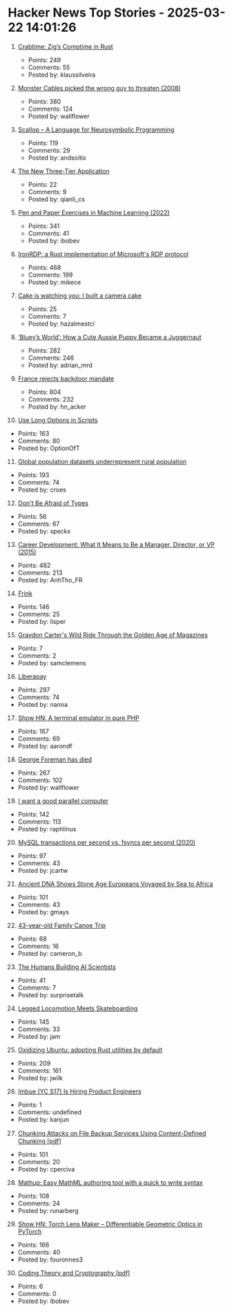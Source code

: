 # Hacker News Top Stories - 2025-03-22 14:01:26

1. [Crabtime: Zig’s Comptime in Rust](https://crates.io/crates/crabtime)
   - Points: 249
   - Comments: 55
   - Posted by: klaussilveira

2. [Monster Cables picked the wrong guy to threaten (2008)](https://www.oncontracts.com/monster-cables-picked-the-wrong-guy-to-threaten/)
   - Points: 380
   - Comments: 124
   - Posted by: wallflower

3. [Scallop – A Language for Neurosymbolic Programming](https://www.scallop-lang.org/)
   - Points: 119
   - Comments: 29
   - Posted by: andsoitis

4. [The New Three-Tier Application](https://www.dbos.dev/blog/new-three-tier-application)
   - Points: 22
   - Comments: 9
   - Posted by: qianli_cs

5. [Pen and Paper Exercises in Machine Learning (2022)](https://arxiv.org/abs/2206.13446)
   - Points: 341
   - Comments: 41
   - Posted by: ibobev

6. [IronRDP: a Rust implementation of Microsoft's RDP protocol](https://github.com/Devolutions/IronRDP)
   - Points: 468
   - Comments: 199
   - Posted by: mikece

7. [Cake is watching you: I built a camera cake](https://medium.com/@hazalmestci/interact-with-your-cake-and-eat-it-too-24d25da25017)
   - Points: 25
   - Comments: 7
   - Posted by: hazalmestci

8. [‘Bluey’s World’: How a Cute Aussie Puppy Became a Juggernaut](https://www.hollywoodreporter.com/tv/tv-features/blueys-world-success-puppy-juggernaut-1236164905/)
   - Points: 282
   - Comments: 246
   - Posted by: adrian_mrd

9. [France rejects backdoor mandate](https://www.eff.org/deeplinks/2025/03/win-encryption-france-rejects-backdoor-mandate)
   - Points: 804
   - Comments: 232
   - Posted by: hn_acker

10. [Use Long Options in Scripts](https://matklad.github.io/2025/03/21/use-long-options-in-scripts.html)
   - Points: 163
   - Comments: 80
   - Posted by: OptionOfT

11. [Global population datasets underrepresent rural population](https://www.nature.com/articles/s41467-025-56906-7)
   - Points: 193
   - Comments: 74
   - Posted by: croes

12. [Don't Be Afraid of Types](https://lmika.org/2025/03/18/dont-be-afraid-of-types.html)
   - Points: 56
   - Comments: 67
   - Posted by: speckx

13. [Career Development: What It Means to Be a Manager, Director, or VP (2015)](https://kellblog.com/2015/03/08/career-development-what-it-really-means-to-be-a-manager-director-or-vp/)
   - Points: 482
   - Comments: 213
   - Posted by: AnhTho_FR

14. [Frink](https://frinklang.org/)
   - Points: 146
   - Comments: 25
   - Posted by: lisper

15. [Graydon Carter's Wild Ride Through the Golden Age of Magazines](https://www.newyorker.com/magazine/2025/03/24/when-the-going-was-good-graydon-carter-book-review)
   - Points: 7
   - Comments: 2
   - Posted by: samclemens

16. [Liberapay](https://en.liberapay.com/)
   - Points: 297
   - Comments: 74
   - Posted by: nanna

17. [Show HN: A terminal emulator in pure PHP](https://github.com/soloterm/screen)
   - Points: 167
   - Comments: 69
   - Posted by: aarondf

18. [George Foreman has died](https://variety.com/2025/tv/news/george-foreman-boxer-infomercial-star-dies-1236345523/)
   - Points: 267
   - Comments: 102
   - Posted by: wallflower

19. [I want a good parallel computer](https://raphlinus.github.io/gpu/2025/03/21/good-parallel-computer.html)
   - Points: 142
   - Comments: 113
   - Posted by: raphlinus

20. [MySQL transactions per second vs. fsyncs per second (2020)](https://sirupsen.com/napkin/problem-10-mysql-transactions-per-second)
   - Points: 97
   - Comments: 43
   - Posted by: jcartw

21. [Ancient DNA Shows Stone Age Europeans Voyaged by Sea to Africa](https://www.nature.com/articles/d41586-025-00764-2)
   - Points: 101
   - Comments: 43
   - Posted by: gmays

22. [43-year-old Family Canoe Trip](https://paddlingmag.com/stories/features/legendary-43-year-family-canoe-story/)
   - Points: 68
   - Comments: 16
   - Posted by: cameron_b

23. [The Humans Building AI Scientists](https://www.asimov.press/p/futurehouse)
   - Points: 41
   - Comments: 7
   - Posted by: surprisetalk

24. [Legged Locomotion Meets Skateboarding](https://umich-curly.github.io/DHAL/)
   - Points: 145
   - Comments: 33
   - Posted by: jam

25. [Oxidizing Ubuntu: adopting Rust utilities by default](https://lwn.net/SubscriberLink/1014002/580b8750bf02cf41/)
   - Points: 209
   - Comments: 161
   - Posted by: jwilk

26. [Imbue (YC S17) Is Hiring Product Engineers](undefined)
   - Points: 1
   - Comments: undefined
   - Posted by: kanjun

27. [Chunking Attacks on File Backup Services Using Content-Deﬁned Chunking [pdf]](https://www.daemonology.net/blog/chunking-attacks.pdf)
   - Points: 101
   - Comments: 20
   - Posted by: cperciva

28. [Mathup: Easy MathML authoring tool with a quick to write syntax](https://mathup.xyz/)
   - Points: 108
   - Comments: 24
   - Posted by: runarberg

29. [Show HN: Torch Lens Maker – Differentiable Geometric Optics in PyTorch](https://victorpoughon.github.io/torchlensmaker/)
   - Points: 166
   - Comments: 40
   - Posted by: fouronnes3

30. [Coding Theory and Cryptography [pdf]](http://www.mathstat.ualberta.ca/~bowman/m422/m422.pdf)
   - Points: 6
   - Comments: 0
   - Posted by: ibobev

